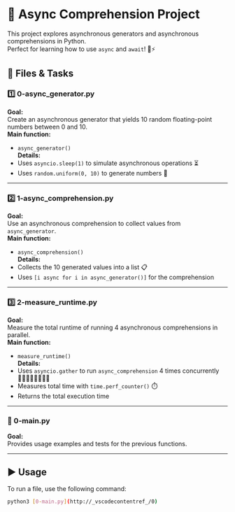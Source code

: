 # 🚀 Async Comprehension Project

This project explores asynchronous generators and asynchronous comprehensions in Python.  
Perfect for learning how to use `async` and `await`! 🐍⚡

## 📁 Files & Tasks

### 1️⃣ 0-async_generator.py  
**Goal:**  
Create an asynchronous generator that yields 10 random floating-point numbers between 0 and 10.  
**Main function:**  
- `async_generator()`  
**Details:**  
- Uses `asyncio.sleep(1)` to simulate asynchronous operations ⏳  
- Uses `random.uniform(0, 10)` to generate numbers 🎲

---

### 2️⃣ 1-async_comprehension.py  
**Goal:**  
Use an asynchronous comprehension to collect values from `async_generator`.  
**Main function:**  
- `async_comprehension()`  
**Details:**  
- Collects the 10 generated values into a list 📋  
- Uses `[i async for i in async_generator()]` for the comprehension

---

### 3️⃣ 2-measure_runtime.py  
**Goal:**  
Measure the total runtime of running 4 asynchronous comprehensions in parallel.  
**Main function:**  
- `measure_runtime()`  
**Details:**  
- Uses `asyncio.gather` to run `async_comprehension` 4 times concurrently 🏃‍♂️🏃‍♀️🏃‍♂️🏃‍♀️  
- Measures total time with `time.perf_counter()` ⏱️  
- Returns the total execution time

---

### 📝 0-main.py  
**Goal:**  
Provides usage examples and tests for the previous functions.

---

## ▶️ Usage

To run a file, use the following command:

```sh
python3 [0-main.py](http://_vscodecontentref_/0)